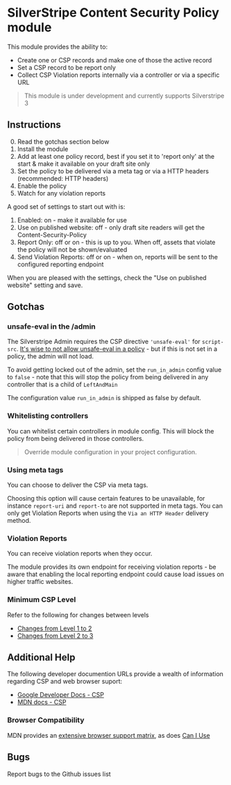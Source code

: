 # SilverStripe Content Security Policy module

This module provides the ability to:

+ Create one or CSP records and make one of those the active record
+ Set a CSP record to be report only
+ Collect CSP Violation reports internally via a controller or via a specific URL

> This module is under development and currently supports Silverstripe 3


## Instructions

0. Read the gotchas section below
1. Install the module
2. Add at least one policy record, best if you set it to 'report only' at the start & make it available on your draft site only
3. Set the policy to be delivered via a meta tag or via a HTTP headers (recommended: HTTP headers)
4. Enable the policy
5. Watch for any violation reports

A good set of settings to start out with is:
1. Enabled: on - make it available for use
2. Use on published website: off - only draft site readers will get the Content-Security-Policy
3. Report Only: off or on - this is up to you. When off, assets that violate the policy will not be shown/evaluated
4. Send Violation Reports: off or on - when on, reports will be sent to the configured reporting endpoint

When you are pleased with the settings, check the "Use on published website" setting and save.

## Gotchas

### unsafe-eval in the /admin
The Silverstripe Admin requires the CSP directive ```'unsafe-eval'``` for ```script-src```. [It's wise to not allow unsafe-eval in a policy](https://developers.google.com/web/fundamentals/security/csp/#eval_too) - but if this is not set in a policy, the admin will not load.

To avoid getting locked out of the admin, set the ```run_in_admin``` config value to ```false``` - note that this will stop the policy from being delivered in any controller that is a child of ```LeftAndMain```

The configuration value ```run_in_admin``` is shipped as false by default.

### Whitelisting controllers

You can whitelist certain controllers in module config. This will block the policy from being delivered in those controllers.

> Override module configuration in your project configuration.

### Using meta tags
You can choose to deliver the CSP via meta tags.

Choosing this option will cause certain features to be unavailable, for instance ```report-uri``` and ```report-to``` are not supported in meta tags. You can only get Violation Reports when using the ```Via an HTTP Header``` delivery method.

### Violation Reports
You can receive violation reports when they occur.

The module provides its own endpoint for receiving violation reports - be aware that enabling the local reporting endpoint could cause load issues on higher traffic websites.

### Minimum CSP Level

Refer to the following for changes between levels
+ [Changes from Level 1 to 2](https://www.w3.org/TR/CSP2/#changes-from-level-1)
+ [Changes from Level 2 to 3](https://www.w3.org/TR/CSP3/#changes-from-level-2)

## Additional Help

The following developer documention URLs provide a wealth of information regarding CSP and web browser suport:
* [Google Developer Docs - CSP](https://developers.google.com/web/fundamentals/security/csp/)
* [MDN docs - CSP](https://developer.mozilla.org/en-US/docs/Web/HTTP/CSP)

### Browser Compatibility

MDN provides an [extensive browser support matrix](https://developer.mozilla.org/en-US/docs/Web/HTTP/CSP#Browser_compatibility), as does [Can I Use](https://caniuse.com/#feat=contentsecuritypolicy)

## Bugs

Report bugs to the Github issues list

